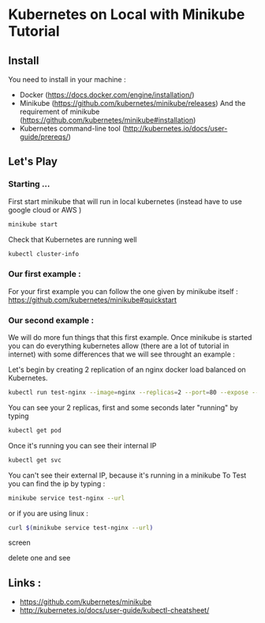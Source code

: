 # Kubernetes on Local with Minikube Tutorial

## Install
You need to install in your machine :
- Docker (https://docs.docker.com/engine/installation/)
- Minikube (https://github.com/kubernetes/minikube/releases) And the requirement of minikube (https://github.com/kubernetes/minikube#installation)
- Kubernetes command-line tool (http://kubernetes.io/docs/user-guide/prereqs/)

## Let's Play

### Starting ...

First start minikube that will run in local kubernetes (instead have to use google cloud or AWS )
```bash
minikube start
```

Check that Kubernetes are running well 
```bash
kubectl cluster-info
```

### Our first example :
For your first example you can follow the one given by minikube itself : https://github.com/kubernetes/minikube#quickstart

### Our second example :
We will do more fun things that this first example.
Once minikube is started you can do everything kubernetes allow (there are a lot of tutorial in internet) with some differences that we will see throught an example :

Let's begin by creating 2 replication of an nginx docker load balanced on Kubernetes.

```bash
kubectl run test-nginx --image=nginx --replicas=2 --port=80 --expose --service-overrides='{ "spec": { "type": "LoadBalancer" } }'
```
You can see your 2 replicas, first   and some seconds later "running" by typing
```bash
kubectl get pod
```

Once it's running you can see their internal IP 
```bash
kubectl get svc
```

You can't see their external IP, because it's running in a minikube
To Test you can find the ip by typing : 
```bash
minikube service test-nginx --url 
```
or if you are using linux :
```bash
curl $(minikube service test-nginx --url)
```

screen

delete one and see




## Links :
- https://github.com/kubernetes/minikube
- http://kubernetes.io/docs/user-guide/kubectl-cheatsheet/
